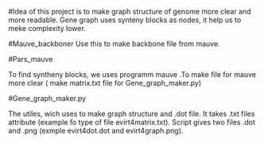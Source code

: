 #Idea of this project is to make graph structure of genome more clear and more readable. Gene graph uses synteny blocks as nodes, it help us to meke complexity lower.

#Mauve_backboner
Use this to make backbone file from mauve.

#Pars_mauve

To find syntheny blocks, we uses programm mauve .To make file for mauve  more clear ( make matrix.txt file for Gene_graph_maker.py)

#Gene_graph_maker.py

The utiles, wich uses to make graph structure and .dot file. It takes .txt files attribute (example fo type of file evirt4matrix.txt). Script gives two files .dot and .png (exmple evirt4dot.dot and evirt4graph.png).
